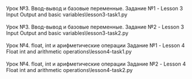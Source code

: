 Урок №3. Ввод-вывод и базовые переменные. Задание №1 - Lesson 3 Input Output and basic variables\lesson3-task1.py <br><br>
Урок №3. Ввод-вывод и базовые переменные. Задание №2 - Lesson 3 Input Output and basic variables\lesson3-task2.py <br><br>
Урок №4. float, int и арифметические операции Задание №1 - Lesson 4 Float int and arithmetic operations\lesson4-task1.py <br><br>
Урок №4. float, int и арифметические операции Задание №2 - Lesson 4 Float int and arithmetic operations\lesson4-task2.py <br><br>
